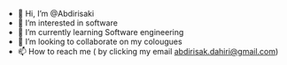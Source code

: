 - 👋 Hi, I’m @Abdirisaki
- 👀 I’m interested in software
- 🌱 I’m currently learning Software engineering
- 💞️ I’m looking to collaborate on my colougues
- 📫 How to reach me ( by clicking my email abdirisak.dahiri@gmail.com)

<!---
Abdirisaki/Abdirisaki is a ✨ special ✨ repository because its `README.md` (this file) appears on your GitHub profile.
You can click the Preview link to take a look at your changes.
--->
